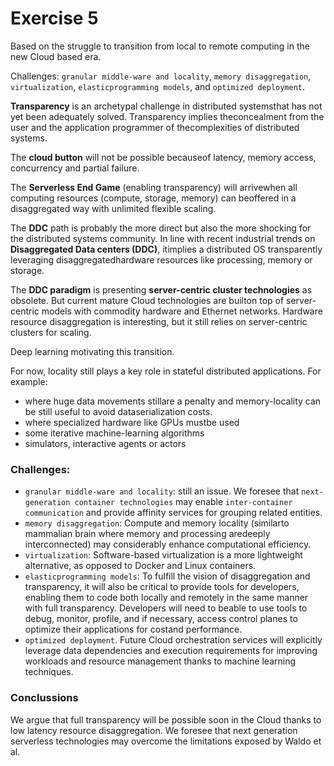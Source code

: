 # Exercise 5

Based on the struggle to transition from local to remote computing in the new Cloud based era.  

Challenges: `granular middle-ware and locality`, `memory disaggregation`, `virtualization`, `elasticprogramming models`, and `optimized deployment`.  

**Transparency** is an archetypal challenge in distributed systemsthat has not yet been adequately solved. Transparency implies theconcealment from the user and the application programmer of thecomplexities of distributed systems.  

The **cloud button** will not be possible becauseof latency, memory access, concurrency and partial failure.  

The **Serverless End Game** (enabling transparency) will arrivewhen all computing resources (compute, storage, memory) can beoffered in a disaggregated way with unlimited flexible scaling.  

The **DDC** path is probably the more direct but also the more shocking for the distributed systems community.  In line with recent industrial trends on **Disaggregated Data centers (DDC)**,  itimplies a distributed OS transparently leveraging disaggregatedhardware resources like processing, memory or storage.  

The **DDC paradigm** is presenting **server-centric cluster technologies** as obsolete. But current mature Cloud technologies are builton top of server-centric models with commodity hardware and Ethernet networks. Hardware resource disaggregation is interesting, but it still relies on server-centric clusters for scaling.  

Deep learning motivating this transition.

For now, locality still plays a key role in stateful distributed applications. For example:
* where huge data movements stillare a penalty and memory-locality can be still useful to avoid dataserialization costs.
* where specialized hardware like GPUs mustbe used
* some iterative machine-learning algorithms
* simulators, interactive agents or actors

### Challenges:
* `granular middle-ware and locality`: still an issue. We foresee that `next-generation container technologies` may enable `inter-container communication` and provide affinity services for grouping related entities.
* `memory disaggregation`: Compute and memory locality (similarto mammalian brain where memory and processing aredeeply interconnected) may considerably enhance computational efficiency.
* `virtualization`: Software-based virtualization is a more lightweight alternative, as opposed to Docker and Linux containers.
* `elasticprogramming models`: To fulfill the vision of disaggregation and transparency, it will also be critical to provide tools for developers, enabling them to code both locally and remotely in the same manner with full transparency. Developers will need to beable to use tools to debug, monitor, profile, and if necessary, access control planes to optimize their applications for costand performance.
* `optimized deployment`. Future Cloud orchestration services will explicitly leverage data dependencies and execution requirements for improving workloads and resource management thanks to machine learning techniques.

### Conclussions
We argue that full transparency will be possible soon in the Cloud thanks to low latency resource disaggregation. We foresee that next generation serverless technologies may overcome the limitations exposed by Waldo et al.